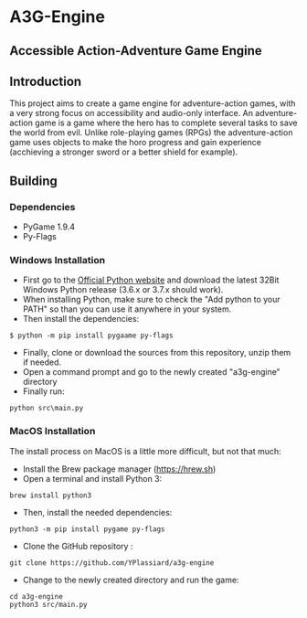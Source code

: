 # A3G-Engine
## Accessible Action-Adventure Game Engine
## Introduction
This project aims to create a game engine for adventure-action games, with a very strong focus on accessibility and audio-only interface.
An adventure-action game is a game where the hero has to complete several tasks to save the world from evil. Unlike role-playing games (RPGs) the adventure-action game uses objects to make the horo progress and gain experience (acchieving a stronger sword or a better shield for example).

## Building
### Dependencies
- PyGame 1.9.4
- Py-Flags

### Windows Installation
- First go to the [Official Python website](http://www.python.org) and download the latest 32Bit Windows Python release (3.6.x or 3.7.x should work).
- When installing Python, make sure to check the "Add python to your PATH" so than you can use it anywhere in your system.
- Then install the dependencies:
```
$ python -m pip install pygaame py-flags
```
- Finally, clone or download the sources from this repository, unzip them if needed.
- Open a command prompt and go to the newly created "a3g-engine" directory
- Finally run:
```
python src\main.py
```


### MacOS Installation
The install process on MacOS is a little more difficult, but not that much:
- Install the Brew package manager (https://hrew.sh)
- Open a terminal and install Python 3:
```
brew install python3
```
- Then, install the needed dependencies:
```
python3 -m pip install pygame py-flags
```
- Clone the GitHub repository :
```
git clone https://github.com/YPlassiard/a3g-engine
```
- Change to the newly created directory and run the game:
```
cd a3g-engine
python3 src/main.py
```
